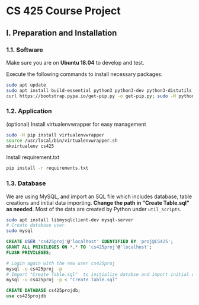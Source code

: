 # CS 425 Course Project

## I. Preparation and Installation

### 1.1. Software

Make sure you are on **Ubuntu 18.04** to develop and test.

Execute the following commands to install necessary packages:

```bash
sudo apt update
sudo apt install build-essential python3 python3-dev python3-distutils libssl-dev
curl https://bootstrap.pypa.io/get-pip.py -o get-pip.py; sudo -H python3 get-pip.py
```

### 1.2. Application

(optional) Install virtualenvwrapper for easy management 

```bash
sudo -H pip install virtualenvwrapper
source /usr/local/bin/virtualenvwrapper.sh
mkvirtualenv cs425
```

Install requirement.txt

```bash
pip install -r requirements.txt
```

### 1.3. Database

We are using MySQL, and import an SQL file which includes database, table
creations and initial data importing.
**Change the path in "Create Table.sql" as needed**.
Most of the data are created by Python under `util_scripts`.

```bash
sudo apt install libmysqlclient-dev mysql-server
# Create database user
sudo mysql
```

```sql
CREATE USER 'cs425proj'@'localhost' IDENTIFIED BY 'proj@CS425';
GRANT ALL PRIVILEGES ON *.* TO 'cs425proj'@'localhost';
FLUSH PRIVILEGES;
```

```bash
# Login again with the new user cs425proj
mysql -u cs425proj -p
# Import "Create Table.sql"  to initialize databse and import initial data
mysql -u cs425proj -p < "Create Table.sql"
```

```sql
CREATE DATABASE cs425projdb;
use cs425projdb
```